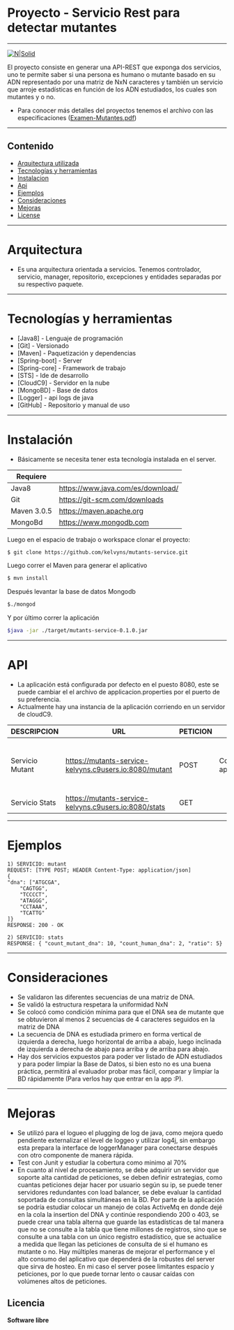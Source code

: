 # Proyecto - Servicio Rest para detectar mutantes

---

[![N|Solid](https://i.ytimg.com/vi/54dCeUwn1CI/maxresdefault.jpg)](https://nodesource.com/products/nsolid)

El proyecto consiste en generar una API-REST que exponga dos servicios, uno te permite saber si una persona es humano o mutante basado en su ADN representado por una matriz de NxN caracteres y también un servicio que arroje estadísticas en función de los ADN estudiados, los cuales son mutantes y o no. 

  - Para conocer más detalles del proyectos tenemos el archivo con las especificaciones ([Examen-Mutantes.pdf](https://github.com/kelvyns/mutants-service/blob/master/examen-mutantes.pdf))
  ----
## Contenido

- [Arquitectura utilizada](#arquitectura)
- [Tecnologías y herramientas](#install)
- [Instalacion](#instalacion)
- [Api](#api)
- [Ejemplos](#ejemplos)
- [Consideraciones](#consideraciones)
- [Mejoras](#mejoras)
- [License](#license)

----

# Arquitectura

  - Es una arquitectura orientada a servicios. Tenemos controlador, servicio, manager, repositorio, excepciones y entidades separadas por su respectivo paquete.

----


# Tecnologías y herramientas

 * [Java8] - Lenguaje de programación 
 * [Git] - Versionado
 * [Maven] - Paquetización y dependencias
 * [Spring-boot] - Server
 * [Spring-core] - Framework de trabajo
 * [STS] - Ide de desarrollo
 * [CloudC9] - Servidor en la nube
 * [MongoBD] - Base de datos
 * [Logger] - api logs de java
 * [GitHub] - Repositorio y manual de uso

 

-------

# Instalación

- Básicamente se necesita tener esta tecnología instalada en el server.

| Requiere |  |
| ------ | ------ |
| Java8 | https://www.java.com/es/download/ |
| Git | https://git-scm.com/downloads |
| Maven 3.0.5 | https://maven.apache.org |
| MongoBd | https://www.mongodb.com |


Luego en el espacio de trabajo o workspace clonar el proyecto:
```sh
$ git clone https://github.com/kelvyns/mutants-service.git
```

Luego correr el Maven para generar el aplicativo
```sh
$ mvn install
```

Después levantar la base de datos Mongodb
```sh
$./mongod
```

Y por último correr la aplicación
```sh
$java -jar ./target/mutants-service-0.1.0.jar
```




------

# API

- La aplicación está configurada por defecto en el puesto 8080, este se puede cambiar el el archivo de applicacion.properties por el puerto de su preferencia.
- Actualmente hay una instancia de la aplicación corriendo en un servidor de cloudC9.

| DESCRIPCION  | URL | PETICION  | HEADER  | RESPUESTA
| ------ | ------ | ------ | ------ | ------ |
| Servicio Mutant | https://mutants-service-kelvyns.c9users.io:8080/mutant | POST | Content-Type: application/json | Devuelve 200 si es mutant o 403 en caso contrario
| Servicio Stats | https://mutants-service-kelvyns.c9users.io:8080/stats | GET |   | JSON

------

# Ejemplos 


	1) SERVICIO: mutant 
	REQUEST: [TYPE POST; HEADER Content-Type: application/json]
	{
	"dna": ["ATGCGA",
		"CAGTGG",
		"TCCCCT",
		"ATAGGG",
		"CCTAAA",
		"TCATTG"
	]}
	RESPONSE: 200 - OK
	
	2) SERVICIO: stats
	RESPONSE: { "count_mutant_dna": 10, "count_human_dna": 2, "ratio": 5}	



------

# Consideraciones
- Se validaron las diferentes secuencias de una matriz de DNA.
- Se validó la estructura respetara la uniformidad NxN
- Se colocó como condición mínima para que el DNA sea de mutante que se obtuvieron al menos 2 secuencias de 4 caracteres seguidos en la matriz de DNA
- La secuencia de DNA es estudiada primero en forma vertical de izquierda a derecha, luego horizontal de arriba a abajo,
luego inclinada de izquierda a derecha de abajo para arriba y de arriba para abajo.
- Hay dos servicios expuestos para poder ver listado de ADN estudiados y para poder limpiar la Base de Datos, si bien esto no es una buena práctica, permitirá al evaluador probar mas fácil, comparar y limpiar la BD rápidamente (Para verlos hay que entrar en la app :P).


----
# Mejoras
- Se utilizó para el logueo el plugging de log de java, como mejora quedo pendiente externalizar el level de loggeo  y utilizar log4j, sin embargo esta prepara la interface de loggerManager para conectarse después con otro componente de manera rápida.
- Test con Junit y estudiar la cobertura como minimo al 70%
- En cuanto al nivel de procesamiento, se debe adquirir un servidor que soporte alta cantidad de peticiones, se deben definir estrategias, como cuantas peticiones dejar hacer por usuario según su ip, se puede tener servidores redundantes con load balancer, se debe evaluar la cantidad soportada de consultas simultáneas en la BD. Por parte de la aplicación se podría estudiar colocar un manejo de colas ActiveMq en donde dejé en la cola la insertion del DNA y continúe respondiendo 200 o 403, se puede crear una tabla alterna que guarde las estadísticas de tal manera que no se consulte a la tabla que tiene millones de registros, sino que se consulte a una tabla con un único registro estadístico, que se actualice a medida que llegan las peticiones de consulta de si el humano es mutante o no. Hay múltiples maneras de mejorar el performance y el alto consumo del aplicativo que dependerá de la robustes del server que sirva de hosteo. En mi caso el server posee limitantes espacio y peticiones, por lo que puede tornar lento o causar caídas con volúmenes altos de peticiones.



Licencia
----

**Software libre**
